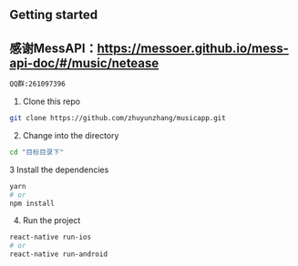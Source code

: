 ## Getting started
## 感谢MessAPI：https://messoer.github.io/mess-api-doc/#/music/netease
```bash
QQ群:261097396
```
1. Clone this repo

```bash
git clone https://github.com/zhuyunzhang/musicapp.git
```

2. Change into the directory

```bash
cd "目标目录下"
```

3 Install the dependencies

```bash
yarn
# or
npm install
```

4. Run the project

```bash
react-native run-ios
# or
react-native run-android
```
